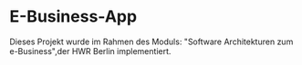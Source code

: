 # E-Business-App

Dieses Projekt wurde im Rahmen des Moduls: "Software Architekturen zum e-Business",der HWR Berlin implementiert.
